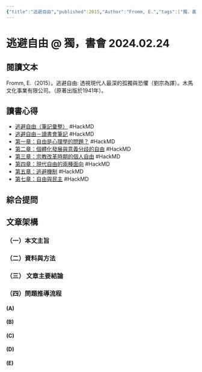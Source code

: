```yaml
---
{"title":"逃避自由","published":2015,"Author":"Fromm, E.","tags":["獨，書會","橋本書屋","Reading_Notes"],"dg-publish":true,"status":"⚒️ Doing","permalink":"/閱讀/02a. 🚬 喧嘩下的沉默｜孤獨系列讀書會/0524 主題三/逃避自由 讀書筆記/","dgPassFrontmatter":true,"created":"2024-02-23T01:07:31.000+08:00","updated":"2025-05-06T00:37:52.784+08:00"}
---
```


# 逃避自由 @ 獨，書會  2024.02.24





## 閱讀文本

Fromm, E.（2015）。<font face=DFkai-SB>逃避自由: 透視現代人最深的孤獨與恐懼</font>（劉宗為譯）。木馬文化事業有限公司。（原著出版於1941年）。  

## 讀書心得

- [逃避自由（筆記彙整）](https://hackmd.io/@treeple/rkyUqLKa_) #HackMD
- [逃避自由－讀書會筆記](https://hackmd.io/@treeple/S1k2BvWV_) #HackMD 
- [第一章：自由是心理學的問題？](https://hackmd.io/9PIQ6sU0Q_G88RiFCvZHnw) #HackMD 
- [第二章：個體化發展與意義分歧的自由](https://hackmd.io/QbAB6XapTzOMBvlfPpaCxA) #HackMD 
- [第三章：宗教改革時期的個人自由](https://hackmd.io/B9T5RXGYTHuyiC2Kj9eh4A) #HackMD 
- [第四章：現代自由的兩種面向](https://hackmd.io/se_uciXiTFyYOqyJuYRqMQ) #HackMD 
- [第五章：逃避機制](https://hackmd.io/j6pPa7RQTamuAfKWJZ7PaA) #HackMD 
- [第七章：自由與民主](https://hackmd.io/e52Per7nSRyoTiqWRDjgDA) #HackMD 





## 綜合提問



 


## 文章架構


### （一）本文主旨

### （二）資料與方法

### （三） 文章主要結論

### （四）問題推導流程

#### (A) 

#### (B) 

#### (C\) 

#### (D) 


#### (E)









